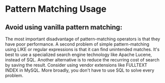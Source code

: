 # Pattern Matching Usage

## Avoid using vanilla pattern matching:   
The most important disadvantage of pattern-matching operators is that
they have poor performance. A second problem of simple pattern-matching using LIKE
or regular expressions is that it can find unintended matches.
It's best to use a specialized search engine technology like Apache Lucene, instead of SQL.
Another alternative is to reduce the recurring cost of search by saving the result.
Consider using vendor extensions like FULLTEXT INDEX in MySQL.
More broadly, you don't have to use SQL to solve every problem.